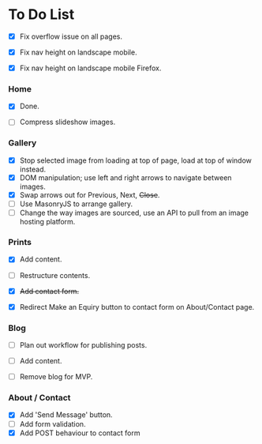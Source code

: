 # To Do List

- [x] Fix overflow issue on all pages.
- [x] Fix nav height on landscape mobile.
- [x] Fix nav height on landscape mobile Firefox.


### Home

- [x] Done.
- [ ] Compress slideshow images.
 

### Gallery

- [x] Stop selected image from loading at top of page, load at top of window instead.
- [x] DOM manipulation; use left and right arrows to navigate between images.
- [x] Swap arrows out for Previous, Next, ~~Close~~.
- [ ] Use MasonryJS to arrange gallery.
- [ ] Change the way images are sourced, use an API to pull from an image hosting platform.

### Prints

- [x] Add content.
- [ ] Restructure contents.
- [x] ~~Add contact form.~~
- [x] Redirect Make an Equiry button to contact form on About/Contact page.


### Blog

- [ ] Plan out workflow for publishing posts.
- [ ] Add content.
- [ ] Remove blog for MVP.


### About / Contact

- [x] Add 'Send Message' button.
- [ ] Add form validation.
- [x] Add POST behaviour to contact form